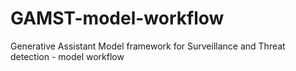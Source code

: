 # GAMST-model-workflow
Generative Assistant Model framework for Surveillance and Threat detection - model workflow
